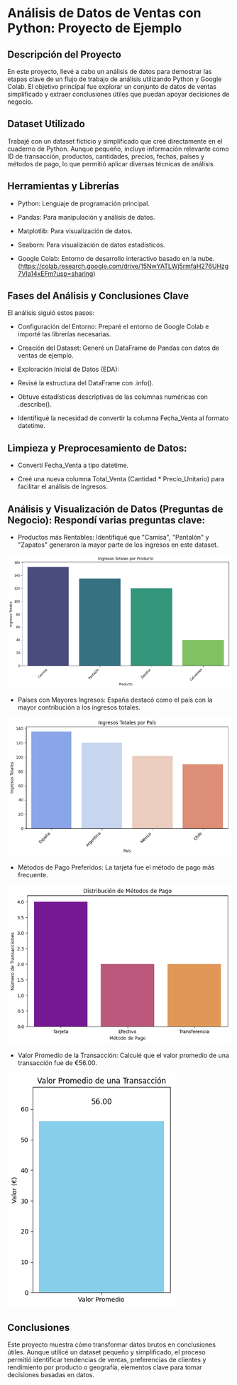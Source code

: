 # Análisis de Datos de Ventas con Python: Proyecto de Ejemplo

## Descripción del Proyecto

En este proyecto, llevé a cabo un análisis de datos para demostrar las etapas clave de un flujo de trabajo de análisis utilizando Python y Google Colab. El objetivo principal fue explorar un conjunto de datos de ventas simplificado y extraer conclusiones útiles que puedan apoyar decisiones de negocio.

## Dataset Utilizado

Trabajé con un dataset ficticio y simplificado que creé directamente en el cuaderno de Python. Aunque pequeño, incluye información relevante como ID de transacción, productos, cantidades, precios, fechas, países y métodos de pago, lo que permitió aplicar diversas técnicas de análisis.

## Herramientas y Librerías

- Python: Lenguaje de programación principal.

- Pandas: Para manipulación y análisis de datos.

- Matplotlib: Para visualización de datos.

- Seaborn: Para visualización de datos estadísticos.

- Google Colab: Entorno de desarrollo interactivo basado en la nube. (https://colab.research.google.com/drive/15NwYATLWj5rmfaH276UHzg7VIa14xEFm?usp=sharing)

## Fases del Análisis y Conclusiones Clave

El análisis siguió estos pasos:

- Configuración del Entorno: Preparé el entorno de Google Colab e importé las librerías necesarias.

- Creación del Dataset: Generé un DataFrame de Pandas con datos de ventas de ejemplo.

- Exploración Inicial de Datos (EDA):

- Revisé la estructura del DataFrame con .info().

- Obtuve estadísticas descriptivas de las columnas numéricas con .describe().

- Identifiqué la necesidad de convertir la columna Fecha_Venta al formato datetime.

## Limpieza y Preprocesamiento de Datos:

- Convertí Fecha_Venta a tipo datetime.

- Creé una nueva columna Total_Venta (Cantidad * Precio_Unitario) para facilitar el análisis de ingresos.

## Análisis y Visualización de Datos (Preguntas de Negocio): Respondí varias preguntas clave:

- Productos más Rentables: Identifiqué que "Camisa", "Pantalón" y "Zapatos" generaron la mayor parte de los ingresos en este dataset.

![Productos más rentables](ingresos_totales_por_productos.png)

- Países con Mayores Ingresos: España destacó como el país con la mayor contribución a los ingresos totales.

![Países con mayores ingresos](ingresos_totales_por_pais.png)

- Métodos de Pago Preferidos: La tarjeta fue el método de pago más frecuente.

![Métodos de pago preferidos](ditribu_meto_pagos.png)

- Valor Promedio de la Transacción: Calculé que el valor promedio de una transacción fue de €56.00.

![Valor Promedio de la Transacción](valor_promedio_transacc.png)

## Conclusiones

Este proyecto muestra cómo transformar datos brutos en conclusiones útiles. Aunque utilicé un dataset pequeño y simplificado, el proceso permitió identificar tendencias de ventas, preferencias de clientes y rendimiento por producto o geografía, elementos clave para tomar decisiones basadas en datos.


